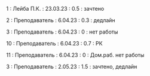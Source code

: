 1 : Лейба П.К. : 23.03.23 : 0.5 : зачтено

2 : Преподаватель : 6.04.23 : 0.3 : дедлайн

3 : Преподаватель : 6.04.23 : 0 : нет работы

10 : Преподаватель : 6.04.23 : 0.7 : РК

11 : Преподаватель : 6.04.23 : 0 : Дом.раб. нет работы

3 : Преподаватель : 2.05.23 : 1.5 : зачтено, дедлайн

